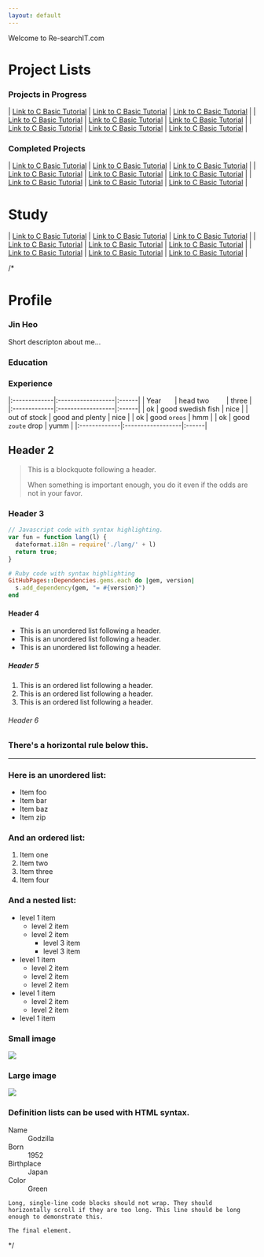 ```yaml
---
layout: default
---
```


Welcome to Re-searchIT.com

# Project Lists
### Projects in Progress
|  [Link to C Basic Tutorial](pages/ctutorial) |   [Link to C Basic Tutorial](pages/ctutorial) |   [Link to C Basic Tutorial](pages/ctutorial) |
|  [Link to C Basic Tutorial](pages/ctutorial) |   [Link to C Basic Tutorial](pages/ctutorial) |   [Link to C Basic Tutorial](pages/ctutorial) |
|  [Link to C Basic Tutorial](pages/ctutorial) |   [Link to C Basic Tutorial](pages/ctutorial) |   [Link to C Basic Tutorial](pages/ctutorial) |

### Completed Projects
|  [Link to C Basic Tutorial](pages/ctutorial) |   [Link to C Basic Tutorial](pages/ctutorial) |   [Link to C Basic Tutorial](pages/ctutorial) |
|  [Link to C Basic Tutorial](pages/ctutorial) |   [Link to C Basic Tutorial](pages/ctutorial) |   [Link to C Basic Tutorial](pages/ctutorial) |
|  [Link to C Basic Tutorial](pages/ctutorial) |   [Link to C Basic Tutorial](pages/ctutorial) |   [Link to C Basic Tutorial](pages/ctutorial) |

# Study
|  [Link to C Basic Tutorial](pages/ctutorial) |   [Link to C Basic Tutorial](pages/ctutorial) |   [Link to C Basic Tutorial](pages/ctutorial) |
|  [Link to C Basic Tutorial](pages/ctutorial) |   [Link to C Basic Tutorial](pages/ctutorial) |   [Link to C Basic Tutorial](pages/ctutorial) |
|  [Link to C Basic Tutorial](pages/ctutorial) |   [Link to C Basic Tutorial](pages/ctutorial) |   [Link to C Basic Tutorial](pages/ctutorial) |



/*
# Profile 
### Jin Heo
Short descripton about me...

### Education

### Experience

|:-------------|:------------------|:------|
| Year         | head two          | three |
|:-------------|:------------------|:------|
| ok           | good swedish fish | nice  |
| out of stock | good and plenty   | nice  |
| ok           | good `oreos`      | hmm   |
| ok           | good `zoute` drop | yumm  |
|:-------------|:------------------|:------|








## [](#header-2)Header 2

> This is a blockquote following a header.
>
> When something is important enough, you do it even if the odds are not in your favor.

### [](#header-3)Header 3

```js
// Javascript code with syntax highlighting.
var fun = function lang(l) {
  dateformat.i18n = require('./lang/' + l)
  return true;
}
```

```ruby
# Ruby code with syntax highlighting
GitHubPages::Dependencies.gems.each do |gem, version|
  s.add_dependency(gem, "= #{version}")
end
```

#### [](#header-4)Header 4

*   This is an unordered list following a header.
*   This is an unordered list following a header.
*   This is an unordered list following a header.

##### [](#header-5)Header 5

1.  This is an ordered list following a header.
2.  This is an ordered list following a header.
3.  This is an ordered list following a header.

###### [](#header-6)Header 6



### There's a horizontal rule below this.

* * *

### Here is an unordered list:

*   Item foo
*   Item bar
*   Item baz
*   Item zip

### And an ordered list:

1.  Item one
1.  Item two
1.  Item three
1.  Item four

### And a nested list:

- level 1 item
  - level 2 item
  - level 2 item
    - level 3 item
    - level 3 item
- level 1 item
  - level 2 item
  - level 2 item
  - level 2 item
- level 1 item
  - level 2 item
  - level 2 item
- level 1 item

### Small image

![](https://assets-cdn.github.com/images/icons/emoji/octocat.png)

### Large image

![](https://guides.github.com/activities/hello-world/branching.png)


### Definition lists can be used with HTML syntax.

<dl>
<dt>Name</dt>
<dd>Godzilla</dd>
<dt>Born</dt>
<dd>1952</dd>
<dt>Birthplace</dt>
<dd>Japan</dd>
<dt>Color</dt>
<dd>Green</dd>
</dl>

```
Long, single-line code blocks should not wrap. They should horizontally scroll if they are too long. This line should be long enough to demonstrate this.
```

```
The final element.
```
*/